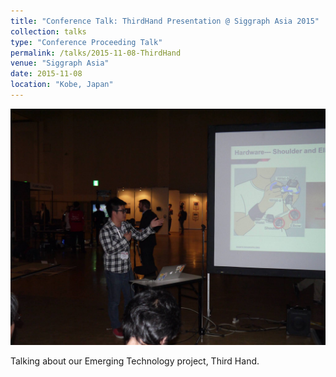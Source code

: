 ```yaml
---
title: "Conference Talk: ThirdHand Presentation @ Siggraph Asia 2015"
collection: talks
type: "Conference Proceeding Talk"
permalink: /talks/2015-11-08-ThirdHand
venue: "Siggraph Asia"
date: 2015-11-08
location: "Kobe, Japan"
---
```


<img src='/images/talks/thirdhand_talk.jpg'>

Talking about our Emerging Technology project, Third Hand.
